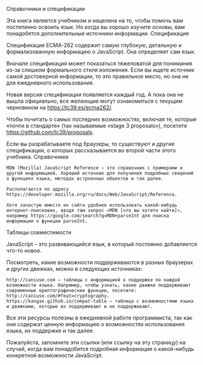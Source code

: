  
Справочники и спецификации

Эта книга является учебником и нацелена на то, чтобы помочь вам постепенно освоить язык. Но когда вы хорошо изучите основы, вам понадобятся дополнительные источники информации.
Спецификация

Спецификация ECMA-262 содержит самую глубокую, детальную и формализованную информацию о JavaScript. Она определяет сам язык.

Вначале спецификация может показаться тяжеловатой для понимания из-за слишком формального стиля изложения. Если вы ищете источник самой достоверной информации, то это правильное место, но она не для ежедневного использования.

Новая версия спецификации появляется каждый год. А пока она не вышла официально, все желающие могут ознакомиться с текущим черновиком на https://tc39.es/ecma262/.

Чтобы почитать о самых последних возможностях, включая те, которые «почти в стандарте» (так называемые «stage 3 proposals»), посетите https://github.com/tc39/proposals.

Если вы разрабатываете под браузеры, то существуют и другие спецификации, о которых рассказывается во второй части этого учебника.
Справочники

    MDN (Mozilla) JavaScript Reference – это справочник с примерами и другой информацией. Хороший источник для получения подробных сведений о функциях языка, методах встроенных объектов и так далее.

    Располагается по адресу https://developer.mozilla.org/ru/docs/Web/JavaScript/Reference.

    Хотя зачастую вместо их сайта удобнее использовать какой-нибудь интернет-поисковик, вводя там запрос «MDN [что вы хотите найти]», например https://google.com/search?q=MDN+parseInt для поиска информации о функции parseInt.

Таблицы совместимости

JavaScript – это развивающийся язык, в который постоянно добавляется что-то новое.

Посмотреть, какие возможности поддерживаются в разных браузерах и других движках, можно в следующих источниках:

    http://caniuse.com – таблицы с информацией о поддержке по каждой возможности языка. Например, чтобы узнать, какие движки поддерживают современные криптографические функции, посетите: http://caniuse.com/#feat=cryptography.
    https://kangax.github.io/compat-table – таблица с возможностями языка и движками, которые их поддерживают и не поддерживают.

Все эти ресурсы полезны в ежедневной работе программиста, так как они содержат ценную информацию о возможностях использования языка, их поддержке и так далее.

Пожалуйста, запомните эти ссылки (или ссылку на эту страницу) на случай, когда вам понадобится подробная информация о какой-нибудь конкретной возможности JavaScript.
